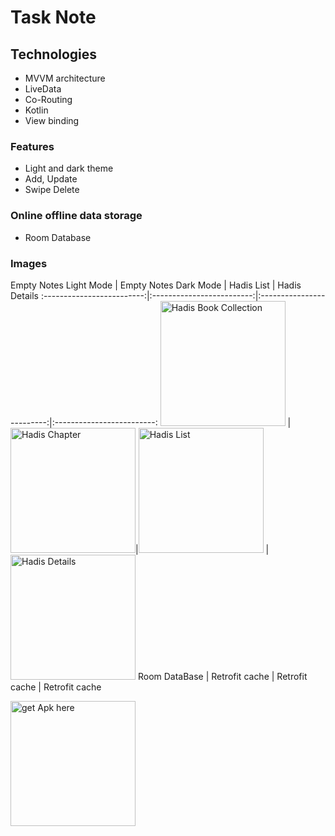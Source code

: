 # Task Note

## Technologies  

- MVVM architecture
- LiveData
- Co-Routing
- Kotlin
- View binding

### Features
- Light and dark theme
- Add, Update
- Swipe Delete

### Online offline data storage
- Room Database


### Images

Empty Notes
Light Mode             |  Empty Notes
Dark Mode | Hadis List             |  Hadis Details
:-------------------------:|:-------------------------:|:-------------------------:|:-------------------------:
<img src="https://firebasestorage.googleapis.com/v0/b/student-present-app.appspot.com/o/hadis_1.jpeg?alt=media&token=7394810c-fa4d-47e9-ae87-38f1f61759c5" alt="Hadis Book Collection" width="200"/>  |  <img src="https://firebasestorage.googleapis.com/v0/b/student-present-app.appspot.com/o/hadis_2.jpeg?alt=media&token=d7778327-c5e4-4618-984b-7117eba83ec0" alt="Hadis Chapter" width="200"/>|<img src="https://firebasestorage.googleapis.com/v0/b/student-present-app.appspot.com/o/hadis_3.jpeg?alt=media&token=ee0ed27e-b259-46b3-a5a1-d1746116f0e0" alt="Hadis List" width="200"/>  |  <img src="https://firebasestorage.googleapis.com/v0/b/student-present-app.appspot.com/o/Hadis_4.jpeg?alt=media&token=54f84dfd-2a93-4574-98fd-f068ba80387f" alt="Hadis Details" width="200"/>
Room DataBase             |  Retrofit cache | Retrofit cache             |  Retrofit cache


<a href="https://drive.google.com/file/d/1fSJVqBJwXe2ErYgcuYRjHol8YiiCshyJ/view?usp=sharing"><img src="https://astuces24.com/wp-content/uploads/2016/10/Get-it-here-button.png" alt="get Apk here" width="200"/></a>
